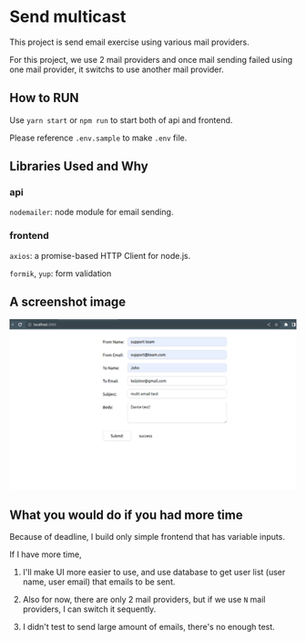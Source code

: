 # Send multicast 

This project is send email exercise using various mail providers.

For this project, we use 2 mail providers and once mail sending failed using one mail provider, it switchs to use another mail provider.

## How to RUN

Use `yarn start` or `npm run` to start both of api and frontend.

Please reference `.env.sample` to make `.env` file.

## Libraries Used and Why

### api

`nodemailer`: node module for email sending.

### frontend

`axios`: a promise-based HTTP Client for node.js.

`formik`, `yup`: form validation

## A screenshot image

![a screenshot image](https://github.com/kehyshow/email-multicast/blob/main/readme.png?raw=true)

## What you would do if you had more time

Because of deadline, I build only simple frontend that has variable inputs.

If I have more time, 

1. I'll make UI more easier to use, and use database to get user list (user name, user email) that emails to be sent.

2. Also for now, there are only 2 mail providers, but if we use `N` mail providers, I can switch it sequently.

3. I didn't test to send large amount of emails, there's no enough test.

